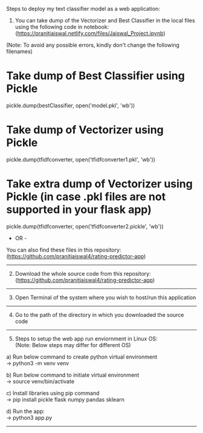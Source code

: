 Steps to deploy my text classifier model as a web application:   
    
1. You can take dump of the Vectorizer and Best Classifier in the local files using the following code in notebook:   
(https://pranitjaiswal.netlify.com/files/Jaiswal_Project.ipynb)   
   
(Note: To avoid any possible errors, kindly don't change the following filenames)   
   
# Take dump of Best Classifier using Pickle   
pickle.dump(bestClassifier, open('model.pkl', 'wb'))   
   
# Take dump of Vectorizer using Pickle   
pickle.dump(tfidfconverter, open('tfidfconverter1.pkl', 'wb'))   
   
# Take extra dump of Vectorizer using Pickle (in case .pkl files are not supported in your flask app)   
pickle.dump(tfidfconverter, open('tfidfconverter2.pickle', 'wb'))   
   
- OR -   
   
You can also find these files in this repository:   
(https://github.com/pranitjaiswal4/rating-predictor-app)   
   
---------------------------------------------------------------------------------------------------------------------------------
   
2. Download the whole source code from this repository:   
(https://github.com/pranitjaiswal4/rating-predictor-app)   
   
---------------------------------------------------------------------------------------------------------------------------------
   
3. Open Terminal of the system where you wish to host/run this application   
   
---------------------------------------------------------------------------------------------------------------------------------

4. Go to the path of the directory in which you downloaded the source code   

---------------------------------------------------------------------------------------------------------------------------------
   
5. Steps to setup the web app run enviornment in Linux OS:   
(Note: Below steps may differ for different OS)   
   
a) Run below command to create python virtual environment   
-> python3 -m venv venv   
   
b) Run below command to initiate virtual environment   
-> source venv/bin/activate   
   
c) Install libraries using pip command   
-> pip install pickle flask numpy pandas sklearn   
   
d) Run the app:   
-> python3 app.py   
   
---------------------------------------------------------------------------------------------------------------------------------
